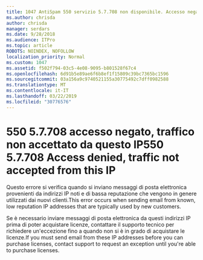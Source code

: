 ```yaml
---
title: 1047 AntiSpam 550 servizio 5.7.708 non disponibile. Accesso negato, traffico non accettato da questo IP
ms.author: chrisda
author: chrisda
manager: serdars
ms.date: 9/28/2018
ms.audience: ITPro
ms.topic: article
ROBOTS: NOINDEX, NOFOLLOW
localization_priority: Normal
ms.custom: 1047
ms.assetid: f502f794-03c5-4e08-9095-b801528f67c4
ms.openlocfilehash: 6d91b5e89ae6f6b8ef1f15809c39bc7365bc1596
ms.sourcegitcommit: 03a156a9c9740521155a30775492c7dff0982588
ms.translationtype: MT
ms.contentlocale: it-IT
ms.lasthandoff: 03/22/2019
ms.locfileid: "30776576"
---
```

# <a name="550-57708-access-denied-traffic-not-accepted-from-this-ip"></a><span data-ttu-id="f876c-103">550 5.7.708 accesso negato, traffico non accettato da questo IP</span><span class="sxs-lookup"><span data-stu-id="f876c-103">550 5.7.708 Access denied, traffic not accepted from this IP</span></span>

<span data-ttu-id="f876c-104">Questo errore si verifica quando si inviano messaggi di posta elettronica provenienti da indirizzi IP noti e di bassa reputazione che vengono in genere utilizzati dai nuovi clienti.</span><span class="sxs-lookup"><span data-stu-id="f876c-104">This error occurs when sending email from known, low reputation IP addresses that are typically used by new customers.</span></span>
  
<span data-ttu-id="f876c-105">Se è necessario inviare messaggi di posta elettronica da questi indirizzi IP prima di poter acquistare licenze, contattare il supporto tecnico per richiedere un'eccezione fino a quando non si è in grado di acquistare le licenze.</span><span class="sxs-lookup"><span data-stu-id="f876c-105">If you must send email from these IP addresses before you can purchase licenses, contact support to request an exception until you're able to purchase licenses.</span></span>
  

